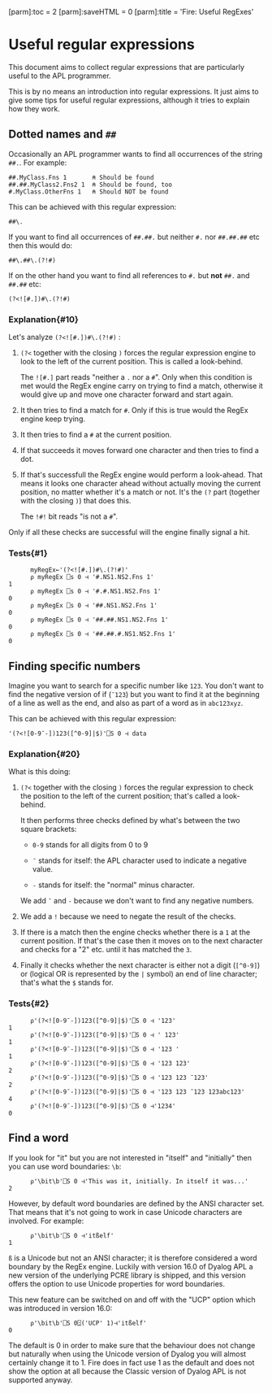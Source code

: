 [parm]:toc      = 2
[parm]:saveHTML = 0 
[parm]:title    = 'Fire: Useful RegExes'



# Useful regular expressions

This document aims to collect regular expressions that are particularly useful to the APL programmer.

This is by no means an introduction into regular expressions. It just aims to give some tips for useful regular expressions, although it tries to explain how they work.

## Dotted names and `##`

Occasionally an APL programmer wants to find all occurrences of the string `##.`. For example:

~~~
##.MyClass.Fns 1       ⍝ Should be found
##.##.MyClass2.Fns2 1  ⍝ Should be found, too
#.MyClass.OtherFns 1   ⍝ Should NOT be found
~~~

This can be achieved with this regular expression:

~~~
##\.
~~~

If you want to find all occurrences of `##.##.` but neither `#.` nor `##.##.##` etc then this would do:

~~~
##\.##\.(?!#)
~~~

If on the other hand you want to find all references to `#.` but **not** `##.` and `##.##` etc:

~~~
(?<![#.])#\.(?!#)
~~~

### Explanation{#10}

Let's analyze `(?<![#.])#\.(?!#)` :

1. `(?<` together with the closing `)` forces the regular expression engine to look to the left of the current position. This is called  a look-behind.

   The `![#.]` part reads "neither a `.` nor a `#`". Only when this condition is met would the RegEx engine carry on trying to find a match, otherwise it would give up and move one character forward and start again.

2. It then tries to find a match for `#`. Only if this is true would the RegEx engine keep trying.

3. It then tries to find a `#` at the current position. 

4. If that succeeds it moves forward one character and then tries to find a dot. 

5. If that's successfull the RegEx engine would perform a look-ahead. That means it looks one character ahead without actually moving the current position, no matter whether it's a match or not. It's the `(?` part (together with the closing `)`) that does this.

   The `!#!` bit reads "is not a `#`". 

Only if all these checks are successful will the engine finally signal a hit.

### Tests{#1}

~~~
      myRegEx←'(?<![#.])#\.(?!#)'
      ⍴ myRegEx ⎕s 0 ⊣ '#.NS1.NS2.Fns 1'
1
      ⍴ myRegEx ⎕s 0 ⊣ '#.#.NS1.NS2.Fns 1'
0
      ⍴ myRegEx ⎕s 0 ⊣ '##.NS1.NS2.Fns 1'
0
      ⍴ myRegEx ⎕s 0 ⊣ '##.##.NS1.NS2.Fns 1'
0
      ⍴ myRegEx ⎕s 0 ⊣ '##.##.#.NS1.NS2.Fns 1'
0
~~~


## Finding specific numbers

Imagine you want to search for a specific number like `123`. You don't want to find the negative version of if (`¯123`) but you want to find it at the beginning of a line as well as the end, and also as part of a word as in `abc123xyz`.

This can be achieved with this regular expression:

~~~
'(?<![0-9¯-])123([^0-9]|$)'⎕S 0 ⊣ data
~~~

### Explanation{#20}

What is this doing:

1. `(?<` together with the closing `)` forces the regular expression to check the position to the left of the current position; that's called a look-behind.

   It then performs three checks defined by what's between the two square brackets: 

   * `0-9` stands for all digits from 0 to 9

   * `¯` stands for itself: the APL character used to indicate a negative value.

   * `-` stands for itself: the "normal" minus character.

   We add `¯` and `-` because we don't want to find any negative numbers. 

3. We add a `!` because we need to negate the result of the checks.

4. If there is a match then the engine checks whether there is a `1` at the current position. If that's the case then it moves on to the next character and checks for a "2" etc. until it has matched the `3`.

5. Finally it checks whether the next character is either not a digit (`[^0-9]`) or (logical OR is represented by the `|` symbol) an end of line character; that's what the `$` stands for.


### Tests{#2}

~~~
      ⍴'(?<![0-9¯-])123([^0-9]|$)'⎕S 0 ⊣ '123'
1
      ⍴'(?<![0-9¯-])123([^0-9]|$)'⎕S 0 ⊣ ' 123'
1
      ⍴'(?<![0-9¯-])123([^0-9]|$)'⎕S 0 ⊣ '123 '
1
      ⍴'(?<![0-9¯-])123([^0-9]|$)'⎕S 0 ⊣ '123 123'
2
      ⍴'(?<![0-9¯-])123([^0-9]|$)'⎕S 0 ⊣ '123 123 ¯123'
2
      ⍴'(?<![0-9¯-])123([^0-9]|$)'⎕S 0 ⊣ '123 123 ¯123 123abc123'
4
      ⍴'(?<![0-9¯-])123([^0-9]|$)'⎕S 0 ⊣'1234'
0
~~~


## Find a word

If you look for "it" but you are not interested in "itself" and "initially" then you can use word boundaries: `\b`:

~~~
      ⍴'\bit\b'⎕S 0 ⊣'This was it, initially. In itself it was...'
2
~~~

However, by default word boundaries are defined by the ANSI character set. That means that it's not going to work in case Unicode characters are involved. For example:

~~~
      ⍴'\bit\b'⎕S 0 ⊣'itßelf'
1
~~~

`ß` is a Unicode but not an ANSI character; it is therefore considered a word boundary by the RegEx engine. Luckily with version 16.0 of Dyalog APL a new version of the underlying PCRE library is shipped, and this version offers the option to use Unicode properties for word boundaries.

This new feature can be switched on and off with the "UCP" option which was introduced in version 16.0:

~~~
      ⍴'\bit\b'⎕S 0⍠('UCP' 1)⊣'itßelf'
0
~~~

The default is 0 in order to make sure that the behaviour does not change but naturally when using the Unicode version of Dyalog you will almost certainly change it to 1. Fire does in fact use 1 as the default and does not show the option at all because the Classic version of Dyalog APL is not supported anyway.